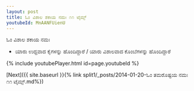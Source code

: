 ```yaml
---
layout: post
title: ಓಂ ವಿಶಾಲ ಶಕಾಯ ನಮಃ ೧೧ ಟೈಮ್ಸ್
youtubeId: MnAANFUienU
---
```

 
 
 ಓಂ ವಿಶಾಲ ಶಕಾಯ ನಮಃ  
 
 -  ಯಾರು ಉದ್ದವಾದ ಕೈಗಳನ್ನು ಹೊಂದಿದ್ದಾರೆ / ಯಾರು ವಿಶಾಲವಾದ ಕೊಂಬೆಗಳನ್ನು ಹೊಂದಿದ್ದಾರೆ 
 
  
 
  
 
 
 
 
 
 


{% include youtubePlayer.html id=page.youtubeId %}
 
[Next]({{ site.baseurl }}{% link  split1/_posts/2014-01-20-ಓಂ ತಮರೊಷ್ಟಯ ನಮಃ ೧೧ ಟೈಮ್ಸ್.md%})
 
